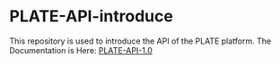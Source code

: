 # PLATE-API-introduce
This repository is used to introduce the API of the PLATE platform.
The Documentation is Here: [PLATE-API-1.0](PLATE-API#PLATE-API-1.0)
